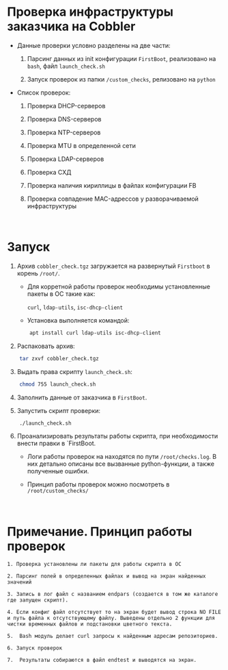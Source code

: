 # Проверка инфраструктуры заказчика на Cobbler

- Данные проверки условно разделены на две части: 

	1. Парсинг данных из init конфигурации `FirstBoot`, реализовано на `bash`, файл `launch_check.sh`
	
	2. Запуск проверок из папки `/custom_checks`, релизовано на `python`

- Список проверок:

	1. Проверка DHCP-серверов

	2. Проверка DNS-серверов

	3. Проверка NTP-серверов

	4. Проверка MTU в определенной сети

	5. Проверка LDAP-серверов 

	6. Проверка СХД

	7. Проверка наличия кириллицы в файлах конфигурации FB

	8. Проверка совпадение MAC-адрессов у разворачиваемой инфраструктуры 

<br>

# Запуск

 1.	Архив `cobbler_check.tgz` загружается на развернутый `Firstboot` в корень `/root/`.

	- Для корретной работы проверок необходимы установленные пакеты в ОС такие как:
		
		`curl`, `ldap-utils`, `isc-dhcp-client`

	- Установка выполняется командой:
	```sh
		apt install curl ldap-utils isc-dhcp-client
	```

2. Распаковать архив:

```sh
	tar zxvf cobbler_check.tgz
```

3. Выдать права скрипту `launch_check.sh`:

```sh
	chmod 755 launch_check.sh
```
	
4. Заполнить данные от заказчика в `FirstBoot`. 

5. Запустить скрипт проверки:

```sh
	./launch_check.sh
```

6. Проанализировать результаты работы скрипта, при необходимости внести правки в `FirstBoot.

	- Логи работы проверок на находятся по пути `/root/checks.log`. В них детально описаны все вызванные python-функции, а также полученные ошибки. 

	- Принцип работы проверок можно посмотреть в `/root/custom_checks/`

<br>

# Примечание. Принцип работы проверок

	1. Проверка установлены ли пакеты для работы скрипта в ОС

	2. Парсинг полей в определенных файлах и вывод на экран найденных значений
	
	3. Запись в лог файл с названием endpars (создается в том же каталоге где запущен скрипт). 
	
	4. Если конфиг файл отсутствует то на экран будет вывод строка NO FILE и путь файла к отсутствующему файлу. Выведены отдельно 2 функции для чистки временных файлов и подстановки цветного текста.

	5.	Bash модуль делает сurl запросы к найденным адресам репозиториев.
	
	6. Запуск проверок 

	7.	Результаты собираются в файл endtest и выводятся на экран.
